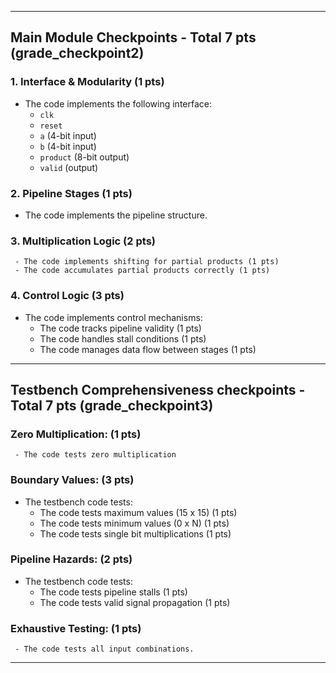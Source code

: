 
---

## Main Module Checkpoints - Total 7 pts (grade_checkpoint2)

### 1. Interface & Modularity (1 pts)
   - The code implements the following interface:
      - `clk`
      - `reset`
      - `a` (4-bit input)
      - `b` (4-bit input)
      - `product` (8-bit output)
      - `valid` (output)

### 2. Pipeline Stages (1 pts)
   - The code implements the pipeline structure.

### 3. Multiplication Logic (2 pts)
     - The code implements shifting for partial products (1 pts)
     - The code accumulates partial products correctly (1 pts)

### 4. Control Logic (3 pts)
   - The code implements control mechanisms:
     - The code tracks pipeline validity (1 pts)
     - The code handles stall conditions (1 pts)
     - The code manages data flow between stages (1 pts)
---

## Testbench Comprehensiveness checkpoints - Total 7 pts (grade_checkpoint3)

### Zero Multiplication: (1 pts)
     - The code tests zero multiplication


### Boundary Values: (3 pts)
   - The testbench code tests:
     - The code tests maximum values (15 x 15) (1 pts)
     - The code tests minimum values (0 x N) (1 pts)
     - The code tests single bit multiplications (1 pts)

### Pipeline Hazards: (2 pts)
   - The testbench code tests:
     - The code tests pipeline stalls (1 pts)
     - The code tests valid signal propagation (1 pts)

### Exhaustive Testing: (1 pts)
     - The code tests all input combinations.

---
